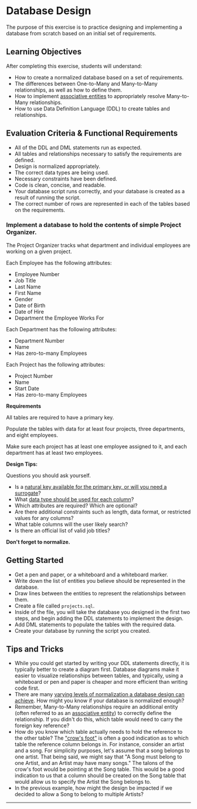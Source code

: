 # Database Design

The purpose of this exercise is to practice designing and implementing a database from scratch based on an initial set of requirements.

## Learning Objectives

After completing this exercise, students will understand:

* How to create a normalized database based on a set of requirements.
* The differences between One-to-Many and Many-to-Many relationships, as well as how to define them.
* How to implement [associative entities][associative-entity] to appropriately resolve Many-to-Many relationships.
* How to use Data Definition Language (DDL) to create tables and relationships.

## Evaluation Criteria & Functional Requirements

* All of the DDL and DML statements run as expected.
* All tables and relationships necessary to satisfy the requirements are defined.
* Design is normalized appropriately.
* The correct data types are being used.
* Necessary constraints have been defined.
* Code is clean, concise, and readable.
* Your database script runs correctly, and your database is created as a result of running the script.
* The correct number of rows are represented in each of the tables based on the requirements.

### Implement a database to hold the contents of simple Project Organizer.

The Project Organizer tracks what department and individual employees are working on a given project.

Each Employee has the following attributes:

* Employee Number
* Job Title
* Last Name
* First Name
* Gender
* Date of Birth
* Date of Hire
* Department the Employee Works For

Each Department has the following attributes:

* Department Number
* Name
* Has zero-to-many Employees

Each Project has the following attributes:

* Project Number
* Name
* Start Date
* Has zero-to-many Employees

**Requirements**

All tables are required to have a primary key.

Populate the tables with data for at least four projects, three departments, and eight employees.

Make sure each project has at least one employee assigned to it, and each department has at least two employees.

**Design Tips:**

Questions you should ask yourself.

* Is a [natural key available for the primary key, or will you need a surrogate][natural-or-surrogate-keys]?
* What [data type should be used for each column][how-to-select-the-right-data-type]?
* Which attributes are required? Which are optional?
* Are there additional constraints such as length, data format, or restricted values for any columns?
* What table columns will the user likely search?
* Is there an official list of valid job titles?

**Don't forget to normalize.**

## Getting Started

* Get a pen and paper, or a whiteboard and a whiteboard marker.
* Write down the list of entities you believe should be represented in the database.
* Draw lines between the entities to represent the relationships between them.
* Create a file called `projects.sql`.
* Inside of the file, you will take the database you designed in the first two steps, and begin adding the DDL statements to implement the design.
* Add DML statements to populate the tables with the required data.
* Create your database by running the script you created.

## Tips and Tricks

* While you could get started by writing your DDL statements directly, it is typically better to create a diagram first. Database diagrams make it easier to visualize relationships between tables, and typically, using a whiteboard or pen and paper is cheaper and more efficient than writing code first.
* There are many [varying levels of normalization a database design can achieve][database-normalization]. How might you know if your database is normalized enough?
* Remember, Many-to-Many relationships require an additional entity (often referred to as an [associative entity][associative-entity]) to correctly define the relationship. If you didn't do this, which table would need to carry the foreign key reference?
* How do you know which table actually needs to hold the reference to the other table? The ["crow's foot"][crow-foot-notation] is often a good indication as to which table the reference column belongs in. For instance, consider an artist and a song. For simplicity purposes, let's assume that a song belongs to one artist. That being said, we might say that "A Song must belong to one Artist, and an Artist may have many songs." The talons of the crow's foot would be pointing at the Song table. This would be a good indication to us that a column should be created on the Song table that would allow us to specify the Artist the Song belongs to.
* In the previous example, how might the design be impacted if we decided to allow a Song to belong to multiple Artists?

---

[associative-entity]: https://en.wikipedia.org/wiki/Associative_entity
[crow-foot-notation]: https://en.wikipedia.org/wiki/Entity%E2%80%93relationship_model#Crow's_foot_notation
[database-normalization]: https://www.studytonight.com/dbms/database-normalization.php
[how-to-select-the-right-data-type]: https://chartio.com/learn/amazon-redshift/how-to-select-the-right-data-types/
[natural-or-surrogate-keys]: http://www.agiledata.org/essays/keys.html![](![](![](![]())))